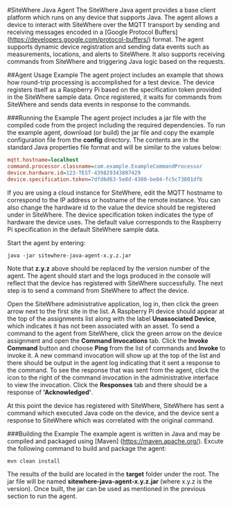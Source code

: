 #SiteWhere Java Agent
The SiteWhere Java agent provides a base client platform which runs on any 
device that supports Java. The agent allows a device to interact with
SiteWhere over the MQTT transport by sending and receiving messages encoded
in a [Google Protocol Buffers] (https://developers.google.com/protocol-buffers/) format. The agent supports dynamic 
device registration and sending data events such as measurements, locations,
and alerts to SiteWhere. It also supports receiving commands from SiteWhere
and triggering Java logic based on the requests.

##Agent Usage Example
The agent project includes an example that shows how round-trip processing
is accomplished for a test device. The device registers itself as a Raspberry Pi
based on the specification token provided in the SiteWhere sample data.
Once registered, it waits for commands from SiteWhere and sends data events
in response to the commands.

###Running the Example
The agent project includes a jar file with the compiled code from the project including
the required dependencies. To run the example agent, download (or build) the jar file
and copy the example configuration file from the **config** directory. The contents
are in the standard Java properties file format and will be similar to the values
below:

```INI
mqtt.hostname=localhost
command.processor.classname=com.example.ExampleCommandProcessor
device.hardware.id=123-TEST-439829343897429
device.specification.token=7dfd6d63-5e8d-4380-be04-fc5c73801dfb
```

If you are using a cloud instance for SiteWhere, edit the MQTT hostname to correspond to 
the IP address or hostname of the remote instance. You can also change the hardware id
to the value the device should be registered under in SiteWhere. The device specification
token indicates the type of hardware the device uses. The default value corresponds to
the Raspberry Pi specification in the default SiteWhere sample data.

Start the agent by entering:

    java -jar sitewhere-java-agent-x.y.z.jar
    
Note that **z.y.z** above should be replaced by the version number of the agent. The
agent should start and the logs produced in the console will reflect that the device
has registered with SiteWhere successfully. The next step is to send a command from
SiteWhere to affect the device.

Open the SiteWhere administrative application, log in, then click the green arrow
next to the first site in the list. A Raspberry Pi device should appear at the top 
of the assignments list along with the label **Unassociated Device**, which 
indicates it has not been associated with an asset. To send a command to the 
agent from SiteWhere, click the green arrow on the device assignment and open
the **Command Invocations** tab. Click the **Invoke Command** button and choose
**Ping** from the list of commands and **Invoke** to invoke it. A new command
invocation will show up at the top of the list and there should be output in the
agent log indicating that it sent a response to the command. To see the response
that was sent from the agent, click the icon to the right of the command invocation
in the administrative interface to view the invocation.	Click the **Responses**
tab and there should be a response of **'Acknowledged'**.

At this point the device has registered with SiteWhere, SiteWhere has sent a command
which executed Java code on the device, and the device sent a response to SiteWhere 
which was correlated with the original command.

###Building the Example
The example agent is written in Java and may be compiled and packaged using 
[Maven] (https://maven.apache.org/). Excute the following command to build and
package the agent:

    mvn clean install
    
The results of the build are located in the **target** folder under the root. The jar
file will be named **sitewhere-java-agent-x.y.z.jar** (where x.y.z is the version).
Once built, the jar can be used as mentioned in the previous section to run the agent.
